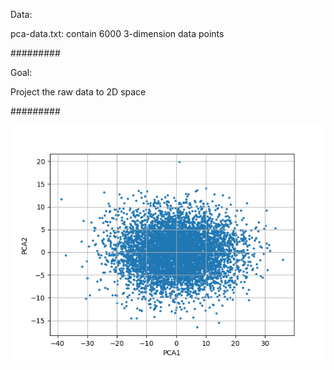 Data:

pca-data.txt: contain 6000 3-dimension data points

#########

Goal:

Project the raw data to 2D space

#########


![alt text](https://github.com/minhsueh/ml_algo/blob/master/PCA/hw3_PCA.png)
